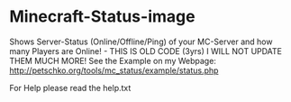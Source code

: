 # Minecraft-Status-image
Shows Server-Status (Online/Offline/Ping) of your MC-Server and how many Players are Online! - THIS IS OLD CODE (3yrs) I WILL NOT UPDATE THEM MUCH MORE! See the Example on my Webpage:
http://petschko.org/tools/mc_status/example/status.php

For Help please read the help.txt
